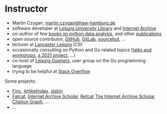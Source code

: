 # Instructor

* Martin Czygan, [<martin.czygan@haw-hamburg.de>](mailto:martin.czygan@haw-hamburg.de)
* software developer at [Leipzig University Library](https://www.ub.uni-leipzig.de/) and [Internet Archive](https://archive.org/)
* co-author of few [books on python data analysis](https://www.packtpub.com/authors/martin-czygan), and other [publications](https://scholar.google.com/citations?user=7gueY4EAAAAJ&hl=en&oi=sra)
* open source contributor, [GitHub](github.com/miku), [GitLab](https://gitlab.com/miku), [sourcehut](https://git.sr.ht/~miku/), ...
* lecturer at [Lancaster Leipzig](https://www.lancaster.ac.uk/) (CS)
* occasionally consulting on Python and Go related topics ([talks and workshops](https://github.com/miku/workshops), [a 2021 project](https://github.com/slub/labe), ...)
* co-host of [Leipzig Gophers](https://golangleipzig.space/), user group on the Go programming language
* trying to be helpful at [Stack Overflow](https://stackoverflow.com/u/89391)

Some projects:

* [Finc](https://www.ub.uni-leipzig.de/?id=859), [Artikelindex](https://blog.ub.uni-leipzig.de/unabhaengig-mit-eigenem-artikelindex/), [siskin](https://github.com/ubleipzig/siskin)
* [Fatcat](https://fatcat.wiki/), [Internet Archive Scholar](https://scholar.archive.org/),
  [Refcat](https://blog.archive.org/2021/10/19/internet-archive-releases-refcat-the-ia-scholar-index-of-over-1-3-billion-scholarly-citations/)
  [The Internet Archive Scholar Citation Graph](https://arxiv.org/abs/2110.06595), ...
* ...
